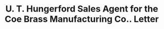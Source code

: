 ---
doi: 10.7916/D8XH138S
date_other: '1921'
date_other_textual: '1921'
form: correspondence
genre:
- Letters (correspondence)
name:
- U. T. Hungerford Sales Agent for the Coe Brass Manufacturing Co.
object_in_context_url: https://biggert.cul.columbia.edu/items/view/ave_biggert_01137
subject_hierarchical_geographic:
- New York, New York, United States
subject_name:
- U. T. Hungerford Sales Agent for the Coe Brass Manufacturing Co.
title: U. T. Hungerford Sales Agent for the Coe Brass Manufacturing Co.. Letter
sort_title: U. T. Hungerford Sales Agent for the Coe Brass Manufacturing Co.. Letter
call_number: ave_biggert_01137
coordinates:
- 40.71277777777778,-74.00583333333333
pid: ave_biggert_01137
identifiers: ave_biggert_01137
thumbnail: https://derivativo-2.library.columbia.edu/iiif/2/ldpd:344924/full/!256,256/0/native.jpg
permalink: /biggert/ave_biggert_01137/
layout: iiif-image-page
---
